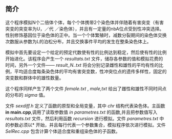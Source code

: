 ## 简介
这个程序模拟N个二倍体个体，每个个体携带2个染色体并伴随着有害突变（有害突变的突变率为U，／代 ／染色体），并且有一定量的nbA位点受到性冲突选择。性别修饰基因位于染色体的正中。当一个个体繁殖时，减数分裂期间的染色体交换次数服从参数为L的泊松分布，并且交换事件平均的发生在整条染色体上。

模拟中首先要设定一个给定的预定代数使有性的比例达到稳定，然后使有性的比例开始进化。该程序会产生一个 _resultats.txt_ 文件，储存各参数的值和模拟花费的时间，另外一个文件—— _result\_N..txt_ 将会分别记录雌性和雄性的平均有性的比例，平均适合度每条染色体的平均有害突变数，性冲突位点的遗传多样性，固定的突变数和群体中的雄性数量。

这个程序同样产生了两个文件 _female.txt_ , _male,txt_ 给出了雌性和雄性不同时间点的分布的 _sigma_ 值。

文件 _sexdiff.h_ 定义了函数的原型和全局变量，其中 *chr* 结构代表染色体。主函数**in main.cpp**,调用了读取参数值 *in parametres.txt* 的函数,并且把参数值写入 *resultats.txt* 文件，然后利用函数 *recursion* 进行模拟。文件 *parametres.txt* 中的参数必须以\* 开始，并且每行代表一个参数集合，模拟程序依次进行模拟。文件 *SelRec.cpp* 包含计算个体适合度和重组染色体的子函数。


